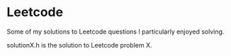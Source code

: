 # Leetcode

Some of my solutions to Leetcode questions I particularly enjoyed solving.

solutionX.h is the solution to Leetcode problem X. 
